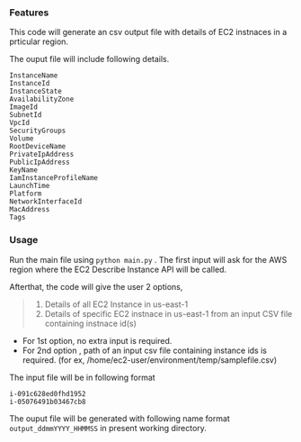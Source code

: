 ### Features

This code will generate an csv output file with details of EC2 instnaces in a prticular region.

The ouput file will include following details.

    InstanceName
    InstanceId
    InstanceState
    AvailabilityZone
    ImageId
    SubnetId
    VpcId
    SecurityGroups
    Volume
    RootDeviceName
    PrivateIpAddress
    PublicIpAddress
    KeyName
    IamInstanceProfileName
    LaunchTime
    Platform
    NetworkInterfaceId
    MacAddress
    Tags

### Usage

Run the main file using `python main.py` . The first input will ask for the AWS region where the EC2 Describe Instance API  will be called.

Afterthat, the code will give the user 2 options,
> 1. Details of all EC2 Instance in us-east-1
> 2. Details of specific EC2 instnace in us-east-1 from an input CSV file containing instnace id(s)

- For 1st option, no extra input is required.
- For 2nd option , path of an input csv file containing instance ids is required. (for ex, /home/ec2-user/environment/temp/samplefile.csv)

The input file will be in following format
```
i-091c628ed0fhd1952
i-05076491b03467cb8
```

The ouput file will be generated with following name format `output_ddmmYYYY_HHMMSS` in present working directory.